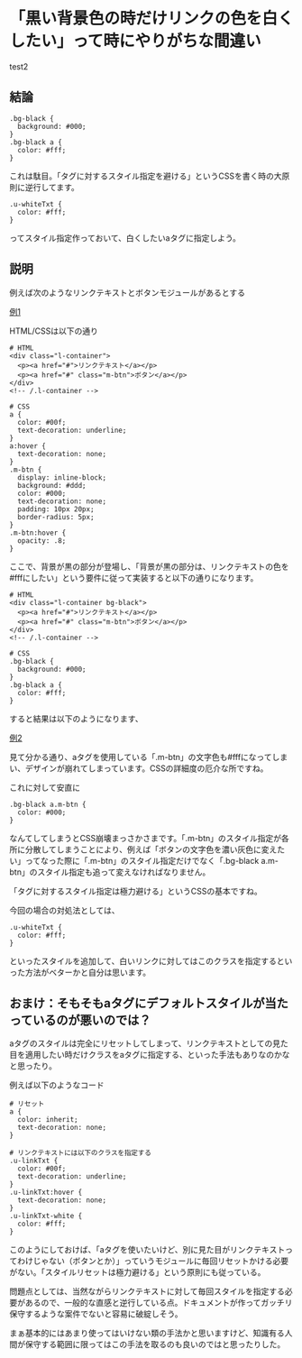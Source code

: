 # 「黒い背景色の時だけリンクの色を白くしたい」って時にやりがちな間違い

test2

## 結論

```
.bg-black {
  background: #000;
}
.bg-black a {
  color: #fff;
}
```

これは駄目。「タグに対するスタイル指定を避ける」というCSSを書く時の大原則に逆行してます。

```
.u-whiteTxt {
  color: #fff;
}
```

ってスタイル指定作っておいて、白くしたいaタグに指定しよう。


## 説明

例えば次のようなリンクテキストとボタンモジュールがあるとする

[例1](./examples/example01.html)

HTML/CSSは以下の通り

```
# HTML
<div class="l-container">
  <p><a href="#">リンクテキスト</a></p>
  <p><a href="#" class="m-btn">ボタン</a></p>
</div>
<!-- /.l-container -->

# CSS
a {
  color: #00f;
  text-decoration: underline;
}
a:hover {
  text-decoration: none;
}
.m-btn {
  display: inline-block;
  background: #ddd;
  color: #000;
  text-decoration: none;
  padding: 10px 20px;
  border-radius: 5px;
}
.m-btn:hover {
  opacity: .8;
}
```

ここで、背景が黒の部分が登場し、「背景が黒の部分は、リンクテキストの色を#fffにしたい」という要件に従って実装すると以下の通りになります。

```
# HTML
<div class="l-container bg-black">
  <p><a href="#">リンクテキスト</a></p>
  <p><a href="#" class="m-btn">ボタン</a></p>
</div>
<!-- /.l-container -->

# CSS
.bg-black {
  background: #000;
}
.bg-black a {
  color: #fff;
}
```

すると結果は以下のようになります、

[例2](./examples/example02.html)

見て分かる通り、aタグを使用している「.m-btn」の文字色も#fffになってしまい、デザインが崩れてしまっています。CSSの詳細度の厄介な所ですね。

これに対して安直に

```
.bg-black a.m-btn {
  color: #000;
}
```

なんてしてしまうとCSS崩壊まっさかさまです。「.m-btn」のスタイル指定が各所に分散してしまうことにより、例えば「ボタンの文字色を濃い灰色に変えたい」ってなった際に「.m-btn」のスタイル指定だけでなく「.bg-black a.m-btn」のスタイル指定も追って変えなければなりません。

「タグに対するスタイル指定は極力避ける」というCSSの基本ですね。

今回の場合の対処法としては、

```
.u-whiteTxt {
  color: #fff;
}
```

といったスタイルを追加して、白いリンクに対してはこのクラスを指定するといった方法がベターかと自分は思います。



## おまけ：そもそもaタグにデフォルトスタイルが当たっているのが悪いのでは？

aタグのスタイルは完全にリセットしてしまって、リンクテキストとしての見た目を適用したい時だけクラスをaタグに指定する、といった手法もありなのかなと思ったり。

例えば以下のようなコード

```
# リセット
a {
  color: inherit;
  text-decoration: none;
}

# リンクテキストには以下のクラスを指定する
.u-linkTxt {
  color: #00f;
  text-decoration: underline;
}
.u-linkTxt:hover {
  text-decoration: none;
}
.u-linkTxt-white {
  color: #fff;
}
```

このようにしておけば、「aタグを使いたいけど、別に見た目がリンクテキストってわけじゃない（ボタンとか）」っていうモジュールに毎回リセットかける必要がない。「スタイルリセットは極力避ける」という原則にも従っている。

問題点としては、当然ながらリンクテキストに対して毎回スタイルを指定する必要があるので、一般的な直感と逆行している点。ドキュメントが作ってガッチリ保守するような案件でないと容易に破綻しそう。

まぁ基本的にはあまり使ってはいけない類の手法かと思いますけど、知識有る人間が保守する範囲に限ってはこの手法を取るのも良いのではと思ったりした。
